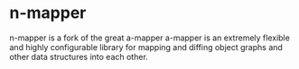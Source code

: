n-mapper
========
n-mapper is a fork of the great a-mapper 
a-mapper is an extremely flexible and highly configurable library for mapping and diffing object graphs and other data structures into each other.

